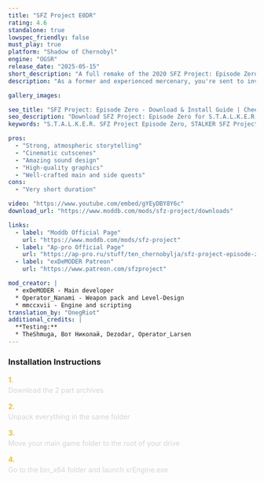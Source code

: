 ```yaml
---
title: "SFZ Project E0DR"
rating: 4.6
standalone: true
lowspec_friendly: false
must_play: true
platform: "Shadow of Chernobyl"
engine: "OGSR"
release_date: "2025-05-15"
short_description: "A full remake of the 2020 SFZ Project: Episode Zero, this Deluxe Remake is one of the best short-form S.T.A.L.K.E.R. mods, offering exceptional storytelling, immersive design, and meticulous attention to detail."
description: "As a former and experienced mercenary, you're sent to investigate a missing team of scientists after a massive Zone emission. You soon find yourself trapped in a fully reworked Cordon, and must explore side quests, secrets, and cinematic cutscenes to uncover a mysterious story that gradually grows more horrifying.<br> With minimal combat to keep the focus on atmosphere, suspense, and carefully crafted encounters, SFZ Project: Episode Zero is a short but unforgettable adventure with engaging dialogue. Perfect for fans of psychological horror, haunting S.T.A.L.K.E.R. atmosphere, and exploration. The mod is beautifully crafted, with impressive attention to detail, high-quality visuals and sound design, and great stability."

gallery_images:

seo_title: "SFZ Project: Episode Zero - Download & Install Guide | Cheeki's S.T.A.L.K.E.R. Mods Archive"
seo_description: "Download SFZ Project: Episode Zero for S.T.A.L.K.E.R. Shadow of Chernobyl. Complete installation guide, gameplay features, and detailed review on Cheeki's S.T.A.L.K.E.R. Mods Archive"
keywords: "S.T.A.L.K.E.R. SFZ Project Episode Zero, STALKER SFZ Project Episode Zero, S.T.A.L.K.E.R. story mods, STALKER story mods, Shadow of Chernobyl mods, STALKER Shadow of Chernobyl mods, Best STALKER Shadow of Chernobyl mods, best S.T.A.L.K.E.R. mods 2025, best STALKER mods 2025, SFZ Project Episode Zero, best STALKER mod, Cheeki Breeki"

pros:
  - "Strong, atmospheric storytelling"
  - "Cinematic cutscenes"
  - "Amazing sound design"
  - "High-quality graphics"
  - "Well-crafted main and side quests"
cons:
  - "Very short duration"

video: "https://www.youtube.com/embed/gYEyDBY8Y6c"
download_url: "https://www.moddb.com/mods/sfz-project/downloads"

links:
  - label: "Moddb Official Page"
    url: "https://www.moddb.com/mods/sfz-project"
  - label: "Ap-pro Official Page"
    url: "https://ap-pro.ru/stuff/ten_chernobylja/sfz-project-episode-zero-deluxe-remake-r467/"
  - label: "exDeMODER Patreon"
    url: "https://www.patreon.com/sfzproject"

mod_creator: |
  * exDeMODER - Main developer
  * Operator_Nanami - Weapon pack and Level-Design
  * mmccxvii - Engine and scripting
translation_by: "OnegRiot"
additional_credits: |
  **Testing:**
  * TheShmuga, Вот Николай, Dezodar, Operator_Larsen
---
```


### Installation Instructions

<div class="space-y-3 mt-4">
  <div class="flex items-start" style="gap: 0.75rem; margin-bottom: 0.75rem;">
    <span style="color: #fbbf24 !important; font-weight: bold; font-size: 0.875rem; flex-shrink: 0; line-height: 1.5; min-width: 1.2rem;">1.</span>
    <div style="flex: 1; line-height: 1.5;">
      <p style="margin: 0; color: #d1d5db;">Download the 2 part archives</p>
    </div>
  </div>

  <div class="flex items-start" style="gap: 0.75rem; margin-bottom: 0.75rem;">
    <span style="color: #fbbf24 !important; font-weight: bold; font-size: 0.875rem; flex-shrink: 0; line-height: 1.5; min-width: 1.2rem;">2.</span>
    <div style="flex: 1; line-height: 1.5;">
      <p style="margin: 0; color: #d1d5db;">Unpack everything in the same folder</p>
    </div>
  </div>

  <div class="flex items-start" style="gap: 0.75rem; margin-bottom: 0.75rem;">
    <span style="color: #fbbf24 !important; font-weight: bold; font-size: 0.875rem; flex-shrink: 0; line-height: 1.5; min-width: 1.2rem;">3.</span>
    <div style="flex: 1; line-height: 1.5;">
      <p style="margin: 0; color: #d1d5db;">Move your main game folder to the root of your drive</p>
    </div>
  </div>

  <div class="flex items-start" style="gap: 0.75rem; margin-bottom: 0.75rem;">
    <span style="color: #fbbf24 !important; font-weight: bold; font-size: 0.875rem; flex-shrink: 0; line-height: 1.5; min-width: 1.2rem;">4.</span>
    <div style="flex: 1; line-height: 1.5;">
      <p style="margin: 0; color: #d1d5db;">Go to the bin_x64 folder and launch xrEngine.exe</p>
    </div>
  </div>
</div>
